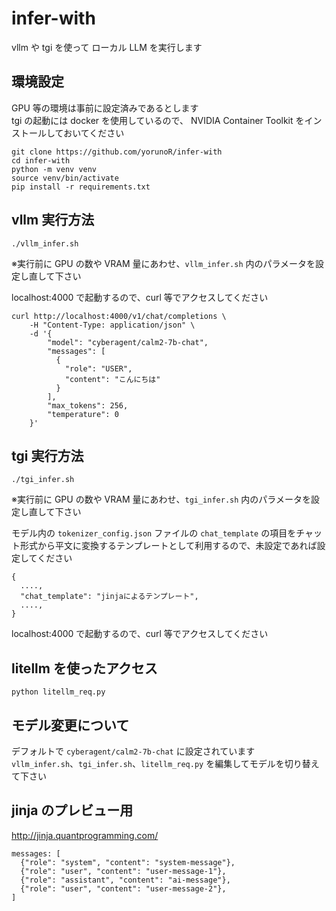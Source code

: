 # infer-with
vllm や tgi を使って ローカル LLM を実行します

## 環境設定
GPU 等の環境は事前に設定済みであるとします  
tgi の起動には docker を使用しているので、 NVIDIA Container Toolkit をインストールしておいてください

```
git clone https://github.com/yorunoR/infer-with
cd infer-with
python -m venv venv
source venv/bin/activate
pip install -r requirements.txt
```

## vllm 実行方法
```
./vllm_infer.sh
```
※実行前に GPU の数や VRAM 量にあわせ、`vllm_infer.sh` 内のパラメータを設定し直して下さい

localhost:4000 で起動するので、curl 等でアクセスしてください
```
curl http://localhost:4000/v1/chat/completions \
    -H "Content-Type: application/json" \
    -d '{
        "model": "cyberagent/calm2-7b-chat",
        "messages": [
          {
            "role": "USER",
            "content": "こんにちは"
          }
        ],
        "max_tokens": 256,
        "temperature": 0
    }'

```

## tgi 実行方法
```
./tgi_infer.sh
```
※実行前に GPU の数や VRAM 量にあわせ、`tgi_infer.sh` 内のパラメータを設定し直して下さい

モデル内の `tokenizer_config.json` ファイルの `chat_template` の項目をチャット形式から平文に変換するテンプレートとして利用するので、未設定であれば設定してください
```
{
  ....,
  "chat_template": "jinjaによるテンプレート",
  ....,
}
```

localhost:4000 で起動するので、curl 等でアクセスしてください

## litellm を使ったアクセス
```
python litellm_req.py
```

## モデル変更について
デフォルトで `cyberagent/calm2-7b-chat` に設定されています  
`vllm_infer.sh`、`tgi_infer.sh`、`litellm_req.py` を編集してモデルを切り替えて下さい

## jinja のプレビュー用
http://jinja.quantprogramming.com/
```
messages: [
  {"role": "system", "content": "system-message"},
  {"role": "user", "content": "user-message-1"},
  {"role": "assistant", "content": "ai-message"},
  {"role": "user", "content": "user-message-2"},
]
```
